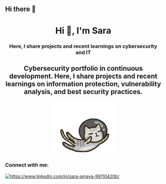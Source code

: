 ## Hi there 👋

<h1 align="center">Hi 👋, I'm Sara</h1>
<h3 align="center">Here, I share projects and recent learnings on cybersecurity and IT</h3>
<h2 align="center">Cybersecurity portfolio in continuous development. Here, I share projects and recent learnings on information protection, vulnerability analysis, and best security practices.</h2>

<div align="center"><img src="https://github.com/SaramCySec/SaramCySec/blob/main/flyingcat.gif" width="200" /></div>


<h3 align="left">Connect with me:</h3>
<p align="left">
<a href="https://www.linkedin.com/in/sara-amaya-99110420b/" target="_blank"><img align="center" src="https://raw.githubusercontent.com/rahuldkjain/github-profile-readme-generator/master/src/images/icons/Social/linked-in-alt.svg" alt="https://www.linkedin.com/in/sara-amaya-99110420b/" height="30" width="40" /></a>
</p>

<!--
**SaramCySec/SaramCySec** is a ✨ _special_ ✨ repository because its `README.md` (this file) appears on your GitHub profile.

Here are some ideas to get you started:

- 🔭 I’m currently working on ...
- 🌱 I’m currently learning ...
- 👯 I’m looking to collaborate on ...
- 🤔 I’m looking for help with ...
- 💬 Ask me about ...
- 📫 How to reach me: ...
- 😄 Pronouns: ...
- ⚡ Fun fact: ...
-->
